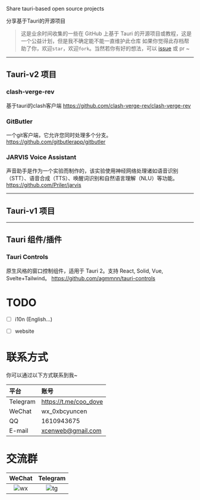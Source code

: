 Share tauri-based open source projects

分享基于Tauri的开源项目

> 这是业余时间收集的一些在 GitHub 上基于 Tauri 的开源项目或教程，这是一个公益计划，但是我不确定能不能一直维护此仓库
> 如果你觉得此存档帮助了你，欢迎`star`，欢迎`fork`。当然若你有好的想法，可以 [issue](https://github.com/xcenweb/tauri-open/issues/new) 或 pr ~

------

## Tauri-v2 项目

### clash-verge-rev
基于tauri的clash客户端
https://github.com/clash-verge-rev/clash-verge-rev


### GitButler
一个git客户端，它允许您同时处理多个分支。
https://github.com/gitbutlerapp/gitbutler


### JARVIS Voice Assistant
声音助手是作为一个实验而制作的，该实验使用神经网络处理诸如语音识别（STT）、语音合成（TTS）、唤醒词识别和自然语言理解（NLU）等功能。
https://github.com/Priler/jarvis

------

## Tauri-v1 项目


------

## Tauri 组件/插件

### Tauri Controls
原生风格的窗口控制组件，适用于 Tauri 2。支持 React, Solid, Vue, Svelte+Tailwind。
https://github.com/agmmnn/tauri-controls

# TODO

- [ ] i10n (English...)
- [ ] website


# 联系方式

你可以通过以下方式联系到我~

| 平台 | 账号 |
| :---- | :---- |
| Telegram | https://t.me/coo_dove |
| WeChat | wx_0xbcyuncen |
| QQ | 1610943675 |
| E-mail | xcenweb@gmail.com |

# 交流群

| WeChat | Telegram |
| :----: | :----: |
| ![wx](https://github.moeyy.xyz/https://raw.githubusercontent.com/xcenweb/tauri-open/refs/heads/main/image/wx.png) | ![tg](https://github.moeyy.xyz/https://raw.githubusercontent.com/xcenweb/tauri-open/refs/heads/main/image/tg.jpg) |
